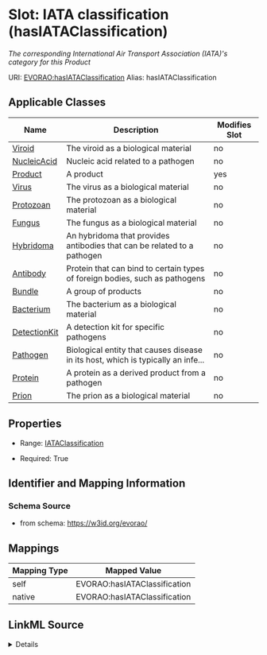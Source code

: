 

# Slot: IATA classification (hasIATAClassification) 


_The corresponding International Air Transport Association (IATA)'s category for this Product_





URI: [EVORAO:hasIATAClassification](https://w3id.org/evorao/hasIATAClassification)
Alias: hasIATAClassification

<!-- no inheritance hierarchy -->





## Applicable Classes

| Name | Description | Modifies Slot |
| --- | --- | --- |
| [Viroid](Viroid.md) | The viroid as a biological material |  no  |
| [NucleicAcid](NucleicAcid.md) | Nucleic acid related to a pathogen |  no  |
| [Product](Product.md) | A product |  yes  |
| [Virus](Virus.md) | The virus as a biological material |  no  |
| [Protozoan](Protozoan.md) | The protozoan as a biological material |  no  |
| [Fungus](Fungus.md) | The fungus as a biological material |  no  |
| [Hybridoma](Hybridoma.md) | An hybridoma that provides antibodies that can be related to a pathogen |  no  |
| [Antibody](Antibody.md) | Protein that can bind to certain types of foreign bodies, such as pathogens |  no  |
| [Bundle](Bundle.md) | A group of products |  no  |
| [Bacterium](Bacterium.md) | The bacterium as a biological material |  no  |
| [DetectionKit](DetectionKit.md) | A detection kit for specific pathogens |  no  |
| [Pathogen](Pathogen.md) | Biological entity that causes disease in its host, which is typically an infe... |  no  |
| [Protein](Protein.md) | A protein as a derived product from a pathogen |  no  |
| [Prion](Prion.md) | The prion as a biological material |  no  |







## Properties

* Range: [IATAClassification](IATAClassification.md)

* Required: True





## Identifier and Mapping Information







### Schema Source


* from schema: https://w3id.org/evorao/




## Mappings

| Mapping Type | Mapped Value |
| ---  | ---  |
| self | EVORAO:hasIATAClassification |
| native | EVORAO:hasIATAClassification |




## LinkML Source

<details>
```yaml
name: hasIATAClassification
description: The corresponding International Air Transport Association (IATA)'s category
  for this Product
title: IATA classification
from_schema: https://w3id.org/evorao/
rank: 1000
alias: hasIATAClassification
domain_of:
- Product
range: IATAClassification
required: true
multivalued: false

```
</details>